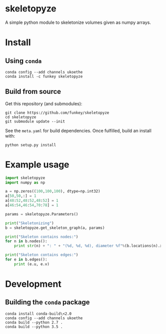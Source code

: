 # skeletopyze

A simple python module to skeletonize volumes given as numpy arrays.

# Install

## Using `conda`

```
conda config --add channels ukoethe
conda install -c funkey skeletopyze
```

## Build from source

Get this repository (and submodules):
```
git clone https://github.com/funkey/skeletopyze
cd skeletopyze
git submodule update --init
```

See the `meta.yaml` for build dependencies. Once fulfilled, build an install
with:
```
python setup.py install
```

# Example usage

```python
import skeletopyze
import numpy as np

a = np.zeros((100,100,100), dtype=np.int32)
a[50,50,:] = 1
a[48:52,48:52,48:52] = 1
a[46:54,46:54,70:78] = 1

params = skeletopyze.Parameters()

print("Skeletonizing")
b = skeletopyze.get_skeleton_graph(a, params)

print("Skeleton contains nodes:")
for n in b.nodes():
    print str(n) + ": " + "(%d, %d, %d), diameter %f"%(b.locations(n).x(), b.locations(n).y(), b.locations(n).z(), b.diameters(n))

print("Skeleton contains edges:")
for e in b.edges():
    print (e.u, e.v)
```

# Development

## Building the `conda` package

```
conda install conda-build\<2.0
conda config --add channels ukoethe
conda build --python 2.7 .
conda build --python 3.5 .
```
